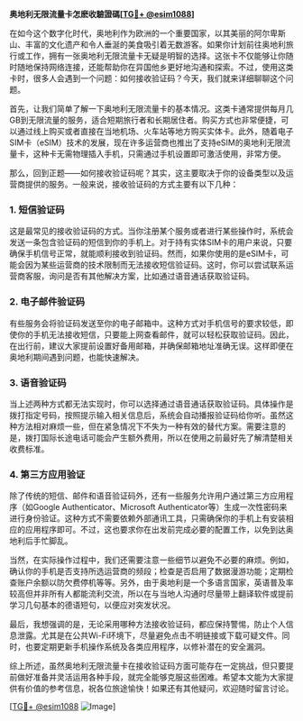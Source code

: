 **奥地利无限流量卡怎麽收驗證碼[[TG💪+ @esim1088](https://t.me/s/esim1088)]**

在如今这个数字化时代，奥地利作为欧洲的一个重要国家，以其美丽的阿尔卑斯山、丰富的文化遗产和令人垂涎的美食吸引着无数游客。如果你计划前往奥地利旅行或工作，拥有一张奥地利无限流量卡无疑是明智的选择。这张卡不仅能够让你随时随地保持网络连接，还能帮助你在异国他乡更好地沟通和探索。不过，使用这类卡时，很多人会遇到一个问题：如何接收验证码？今天，我们就来详细聊聊这个问题。

首先，让我们简单了解一下奥地利无限流量卡的基本情况。这类卡通常提供每月几GB到无限流量的服务，适合短期旅行者和长期居住者。购买方式也非常便捷，可以通过线上购买或者直接在当地机场、火车站等地方购买实体卡。此外，随着电子SIM卡（eSIM）技术的发展，现在许多运营商也推出了支持eSIM的奥地利无限流量卡，这种卡无需物理插入手机，只需通过手机设置即可激活使用，非常方便。

那么，回到正题——如何接收验证码呢？其实，这主要取决于你的设备类型以及运营商提供的服务。一般来说，接收验证码的方式主要有以下几种：

### 1. **短信验证码**
这是最常见的接收验证码的方式。当你注册某个服务或者进行某些操作时，系统会发送一条包含验证码的短信到你的手机上。对于持有实体SIM卡的用户来说，只要确保手机信号正常，就能顺利接收到验证码。然而，如果你使用的是eSIM卡，可能会因为某些运营商的技术限制而无法接收短信验证码。这时，你可以尝试联系运营商客服，询问是否有其他解决方案，比如通过语音通话获取验证码。

### 2. **电子邮件验证码**
有些服务会将验证码发送至你的电子邮箱中。这种方式对手机信号的要求较低，即使你的手机无法接收短信，只要能上网查看邮件，就可以轻松获取验证码。因此，在出行前，建议大家提前设置好备用邮箱，并确保邮箱地址准确无误。这样即便在奥地利期间遇到问题，也能快速解决。

### 3. **语音验证码**
当上述两种方式都无法实现时，你可以选择通过语音通话获取验证码。具体操作是拨打指定号码，按照提示输入相关信息后，系统会自动播报验证码给你听。虽然这种方法相对麻烦一些，但在紧急情况下不失为一种有效的替代方案。需要注意的是，拨打国际长途电话可能会产生额外费用，所以在使用之前最好先了解清楚相关收费标准。

### 4. **第三方应用验证**
除了传统的短信、邮件和语音验证码外，还有一些服务允许用户通过第三方应用程序（如Google Authenticator、Microsoft Authenticator等）生成一次性密码来进行身份验证。这种方式不需要依赖外部通讯工具，只需确保你的手机上有安装相应的应用程序即可。不过，这也要求你在出发前完成必要的配置工作，以免到达奥地利后手忙脚乱。

当然，在实际操作过程中，我们还需要注意一些细节以避免不必要的麻烦。例如，确认你的手机是否支持所选运营商的频段；检查是否启用了数据漫游功能；定期检查账户余额以防欠费停机等等。另外，由于奥地利是一个多语言国家，英语普及率较高但并非所有人都能流利交流，所以在与当地人沟通时尽量带上翻译软件或提前学习几句基本的德语短句，以便应对突发状况。

最后，我想强调的是，无论采用哪种方法接收验证码，都应保持警惕，防止个人信息泄露。尤其是在公共Wi-Fi环境下，尽量避免点击不明链接或下载可疑文件。同时，也要定期更新手机操作系统及各类应用程序，以修补潜在的安全漏洞。

综上所述，虽然奥地利无限流量卡在接收验证码方面可能存在一定挑战，但只要提前做好准备并灵活运用各种手段，就完全能够克服这些困难。希望本文能为大家提供有价值的参考信息，祝各位旅途愉快！如果还有其他疑问，欢迎随时留言讨论。

[[TG💪+ @esim1088](https://t.me/s/esim1088) ![Image](https://i.postimg.cc/4NQfJmqS/Snipaste-2025-05-13-00-14-12.png)]